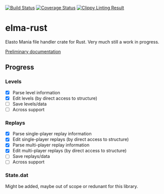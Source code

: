 [![Build Status](https://travis-ci.org/hexjelly/elma-rust.svg?branch=master)](https://travis-ci.org/hexjelly/elma-rust) [![Coverage Status](https://coveralls.io/repos/github/hexjelly/elma-rust/badge.svg?branch=master)](https://coveralls.io/github/hexjelly/elma-rust?branch=master) [![Clippy Linting Result](https://clippy.bashy.io/github/hexjelly/elma-rust/master/badge.svg)](https://clippy.bashy.io/github/hexjelly/elma-rust/master/log)

# elma-rust

Elasto Mania file handler crate for Rust. Very much still a work in progress.

[Preliminary documentation](http://hexjelly.github.io/elma-rust/elma/)

## Progress

### Levels

-   [x] Parse level information
-   [x] Edit levels (by direct access to structure)
-   [ ] Save levels/data
-   [ ] Across support

### Replays

-   [x] Parse single-player replay information
-   [x] Edit single-player replays (by direct access to structure)
-   [x] Parse multi-player replay information
-   [x] Edit multi-player replays (by direct access to structure)
-   [ ] Save replays/data
-   [ ] Across support

### State.dat

Might be added, maybe out of scope or redunant for this library.
